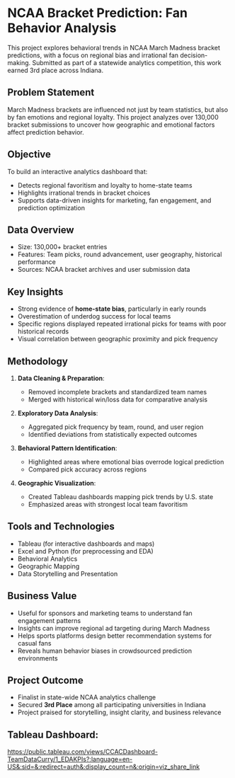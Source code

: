 # NCAA Bracket Prediction: Fan Behavior Analysis

This project explores behavioral trends in NCAA March Madness bracket predictions, with a focus on regional bias and irrational fan decision-making. Submitted as part of a statewide analytics competition, this work earned 3rd place across Indiana.

## Problem Statement

March Madness brackets are influenced not just by team statistics, but also by fan emotions and regional loyalty. This project analyzes over 130,000 bracket submissions to uncover how geographic and emotional factors affect prediction behavior.

## Objective

To build an interactive analytics dashboard that:
- Detects regional favoritism and loyalty to home-state teams
- Highlights irrational trends in bracket choices
- Supports data-driven insights for marketing, fan engagement, and prediction optimization

## Data Overview

- Size: 130,000+ bracket entries
- Features: Team picks, round advancement, user geography, historical performance
- Sources: NCAA bracket archives and user submission data

## Key Insights

- Strong evidence of **home-state bias**, particularly in early rounds
- Overestimation of underdog success for local teams
- Specific regions displayed repeated irrational picks for teams with poor historical records
- Visual correlation between geographic proximity and pick frequency

## Methodology

1. **Data Cleaning & Preparation**:
   - Removed incomplete brackets and standardized team names
   - Merged with historical win/loss data for comparative analysis

2. **Exploratory Data Analysis**:
   - Aggregated pick frequency by team, round, and user region
   - Identified deviations from statistically expected outcomes

3. **Behavioral Pattern Identification**:
   - Highlighted areas where emotional bias overrode logical prediction
   - Compared pick accuracy across regions

4. **Geographic Visualization**:
   - Created Tableau dashboards mapping pick trends by U.S. state
   - Emphasized areas with strongest local team favoritism

## Tools and Technologies

- Tableau (for interactive dashboards and maps)
- Excel and Python (for preprocessing and EDA)
- Behavioral Analytics
- Geographic Mapping
- Data Storytelling and Presentation

## Business Value

- Useful for sponsors and marketing teams to understand fan engagement patterns
- Insights can improve regional ad targeting during March Madness
- Helps sports platforms design better recommendation systems for casual fans
- Reveals human behavior biases in crowdsourced prediction environments

## Project Outcome

- Finalist in state-wide NCAA analytics challenge
- Secured **3rd Place** among all participating universities in Indiana
- Project praised for storytelling, insight clarity, and business relevance

## Tableau Dashboard:

https://public.tableau.com/views/CCACDashboard-TeamDataCurry/1_EDAKPIs?:language=en-US&:sid=&:redirect=auth&:display_count=n&:origin=viz_share_link
